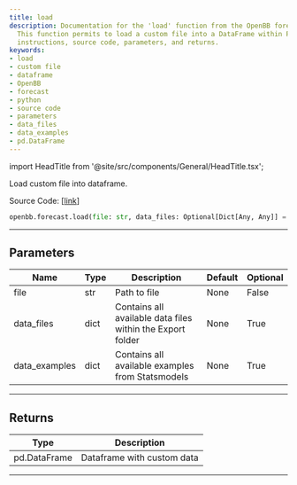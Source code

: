 ```yaml
---
title: load
description: Documentation for the 'load' function from the OpenBB forecast library.
  This function permits to load a custom file into a DataFrame within Python. It covers
  instructions, source code, parameters, and returns.
keywords:
- load
- custom file
- dataframe
- OpenBB
- forecast
- python
- source code
- parameters
- data_files
- data_examples
- pd.DataFrame
---
```


import HeadTitle from '@site/src/components/General/HeadTitle.tsx';

<HeadTitle title="load - Forecast - Reference | OpenBB SDK Docs" />

Load custom file into dataframe.

Source Code: [[link](https://github.com/OpenBB-finance/OpenBBTerminal/tree/main/openbb_terminal/common/common_model.py#L53)]

```python
openbb.forecast.load(file: str, data_files: Optional[Dict[Any, Any]] = None, data_examples: Optional[Dict[Any, Any]] = None)
```

---

## Parameters

| Name | Type | Description | Default | Optional |
| ---- | ---- | ----------- | ------- | -------- |
| file | str | Path to file | None | False |
| data_files | dict | Contains all available data files within the Export folder | None | True |
| data_examples | dict | Contains all available examples from Statsmodels | None | True |


---

## Returns

| Type | Description |
| ---- | ----------- |
| pd.DataFrame | Dataframe with custom data |
---
